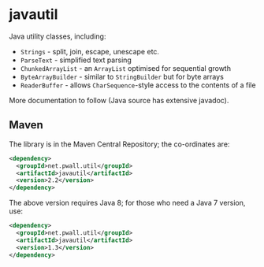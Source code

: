 # javautil

Java utility classes, including:

+ `Strings` - split, join, escape, unescape etc.
+ `ParseText` - simplified text parsing
+ `ChunkedArrayList` - an `ArrayList` optimised for sequential growth
+ `ByteArrayBuilder` - similar to `StringBuilder` but for byte arrays
+ `ReaderBuffer` - allows `CharSequence`-style access to the contents of a file

More documentation to follow (Java source has extensive javadoc).

## Maven

The library is in the Maven Central Repository; the co-ordinates are:

```xml
<dependency>
  <groupId>net.pwall.util</groupId>
  <artifactId>javautil</artifactId>
  <version>2.2</version>
</dependency>
```

The above version requires Java 8; for those who need a Java 7 version, use:

```xml
<dependency>
  <groupId>net.pwall.util</groupId>
  <artifactId>javautil</artifactId>
  <version>1.3</version>
</dependency>
```
